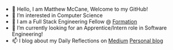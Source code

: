 
- 👋 Hello, I am Matthew McCane, Welcome to my GitHub!
- 👀 I’m interested in Computer Science
- 🌱 I am a Full Stack Engineering Fellow @ [Formation](https://formation.dev)
- 💞️ I’m currently looking for an Apprentice/Intern role in Software Engineering!
- 📫 I blog about my Daily Reflections on [Medium](https://medium.com/@DakuwoN) [Personal blog](https://matthewmccane.blogspot.com)
  


<!---
DakuwoN/DakuwoN is a ✨ special ✨ repository because its `README.md` (this file) appears on your GitHub profile.
You can click the Preview link to take a look at your changes.
--->
